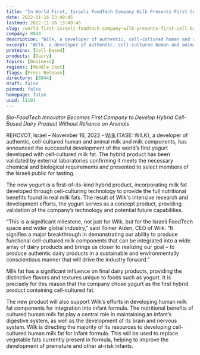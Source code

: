 ```yaml
---
title: "In World First, Israeli FoodTech Company Wilk Presents First Cell-based Yogurt Produced with Cultured Milk Fat"
date: 2022-11-16 13:49:45
lastmod: 2022-11-16 13:49:45
slug: /world-first-israeli-foodtech-company-wilk-presents-first-cell-based-yogurt-produced
company: 8844
description: "Wilk, a developer of authentic, cell-cultured human and animal milk and milk components, has announced the successful development of the world’s first yogurt developed with cell-cultured milk fat."
excerpt: "Wilk, a developer of authentic, cell-cultured human and animal milk and milk components, has announced the successful development of the world’s first yogurt developed with cell-cultured milk fat."
proteins: [Cell-Based]
products: [Dairy]
topics: [Business]
regions: [Middle East]
flags: [Press Release]
directory: [8844]
draft: false
pinned: false
homepage: false
uuid: 11191
---
```

<p><em>Bio-FoodTech Innovator Becomes First Company to Develop Hybrid Cell-Based Dairy Product Without Reliance on Animals</em></p>
<p>REHOVOT, Israel – November 16, 2022 – <a href="https://wilkismilk.com/">Wilk</a> (TASE: WILK), a developer of authentic, cell-cultured human and animal milk and milk components, has announced the successful development of the world’s first yogurt developed with cell-cultured milk fat. The hybrid product has been validated by external laboratories confirming it meets the necessary chemical and biological requirements and presented to select members of the Israeli public for tasting.</p>
<p>The new yogurt is a first-of-its-kind hybrid product, incorporating milk fat developed through cell-culturing technology to provide the full nutritional benefits found in real milk fats. The result of Wilk's intensive research and development efforts, the yogurt serves as a concept product, providing validation of the company’s technology and potential future capabilities.</p>
<p>“This is a significant milestone, not just for Wilk, but for the Israeli FoodTech space and wider global industry,” said Tomer Aizen, CEO of Wilk. “It signifies a major breakthrough in demonstrating our ability to produce functional cell-cultured milk components that can be integrated into a wide array of dairy products and brings us closer to realizing our goal – to produce authentic dairy products in a sustainable and environmentally conscientious manner that will drive the industry forward.”</p>
<p>Milk fat has a significant influence on final dairy products, providing the distinctive flavors and textures unique to foods such as yogurt. It is precisely for this reason that the company chose yogurt as the first hybrid product containing cell-cultured fat.</p>
<p>The new product will also support Wilk’s efforts in developing human milk fat components for integration into infant formula. The nutritional benefits of cultured human milk fat play a central role in maintaining an infant’s digestive system, as well as the development of its brain and nervous system. Wilk is directing the majority of its resources to developing cell-cultured human milk fat for infant formula. This will be used to replace vegetable fats currently present in formula, helping to improve the development of premature and other at-risk infants.</p>
